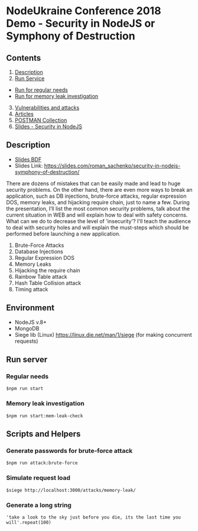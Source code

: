 # NodeUkraine Conference 2018 Demo - Security in NodeJS or Symphony of Destruction

## Contents


1. [Description](#description) 
2. [Run Service](#run-server)
  * [Run for regular needs](#regular-needs)
  * [Run for memory leak investigation](#memory-leak-investigation)
3. [Vulnerabilities and attacks](./docs/vulnerabilities.md)
4. [Articles](./docs/articles.md)
5. [POSTMAN Collection](./docs/Conference.postman_collection.json)
6. [Slides - Security in NodeJS](./docs/slides_roman_sachenko-security-in-nodejs-symphony-of-destruction.pdf)

## Description

* [Slides BDF](./docs/slides_roman_sachenko-security-in-nodejs-symphony-of-destruction.pdf)
* Slides Link: https://slides.com/roman_sachenko/security-in-nodejs-symphony-of-destruction/

There are dozens of mistakes that can be easily made and lead to huge security problems.  On the other hand, there are even more ways to break an application, such as DB injections, brute-force attacks, regular expression DOS, memory leaks, and hijacking require chain, just to name a few.  During the presentation, I’ll list the most common security problems, talk about the current situation in WEB and will explain how to deal with safety concerns. What can we do to decrease the level of 'insecurity'? I'll teach the audience to deal with security holes and will explain the must-steps which should be performed before launching a new application.

1. Brute-Force Attacks
2. Database Injections
3. Regular Expression DOS
4. Memory Leaks
5. Hijacking the require chain
6. Rainbow Table attack
7. Hash Table Collision attack
8. Timing attack


## Environment

* NodeJS v.8+
* MongoDB 
* Siege lib (Linux) https://linux.die.net/man/1/siege (for making concurrent requests)

## Run server 

### Regular needs

`$npm run start`

### Memory leak investigation

`$npm run start:mem-leak-check`


## Scripts and Helpers

### Generate passwords for brute-force attack

`$npm run attack:brute-force`

### Simulate request load

`$siege http://localhost:3000/attacks/memory-leak/`

### Generate a long string 

`'take a look to the sky just before you die, its the last time you will'.repeat(100)`
